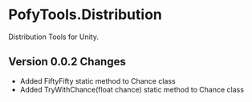 # PofyTools.Distribution
Distribution Tools for Unity.

## Version 0.0.2 Changes
- Added FiftyFifty static method to Chance class
- Added TryWithChance(float chance) static method to Chance class
